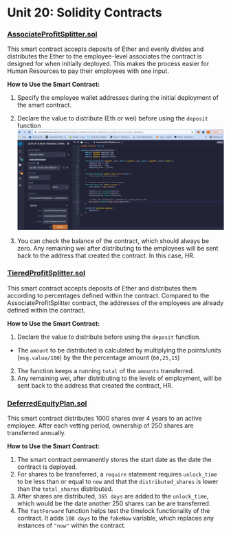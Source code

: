 # **Unit 20: Solidity Contracts**

### **<u>AssociateProfitSplitter.sol</u>**

This smart contract accepts deposits of Ether and evenly divides and distributes the Ether to the employee-level associates   the contract is designed for when initially deployed. This makes the process easier for Human Resources to pay their employees with one input. 

**How to Use the Smart Contract:**<br/>
1. Specify the employee wallet addresses during the initial deployment of the smart contract. <br/>

2. Declare the value to distribute (Eth or wei) before using the ```deposit``` function
![gif](https://github.com/lendllampa/SolidityContracts/blob/main/Screenshots/APS.gif)

3. You can check the balance of the contract, which should always be zero. Any remaining wei after distributing to the employees will be sent back to the address that created the contract. In this case, HR.

### **<u>TieredProfitSplitter.sol</u>**
This smart contract accepts deposits of Ether and distributes them according to percentages defined within the contract. Compared to the AssociateProfitSplitter contract, the addresses of the employees are already defined within the contract.

**How to Use the Smart Contract:**<br/>
1. Declare the value to distribute before using the ```deposit``` function.
-   The ```amount``` to be distributed is calculated by multiplying the points/units (```msg.value/100```) by the the percentage amount (```60,25,15```)
2. The function keeps a running ```total``` of the ```amounts``` transferred. 
3. Any remaining wei, after distributing to the levels of employment, will be sent back to the address that created the contract, HR.

### **<u>DeferredEquityPlan.sol**</u>
This smart contract distributes 1000 shares over 4 years to an active employee. After each vetting period, ownership of 250 shares are transferred annually.

**How to Use the Smart Contract:**<br/>
1. The smart contract permanently stores the start date as the date the contract is deployed. 
2. For shares to be transferred, a ```require``` statement requires ```unlock_time``` to be less than or equal to ```now``` and that the ```distributed_shares``` is lower than the ```total_shares``` distributed. 
3. After shares are distributed, ```365 days``` are added to the ```unlock_time```, which would be the date another 250 shares can be are transferred.
4. The ```fastForward``` function helps test the timelock functionality of the contract. It adds ```100 days``` to the ```fakeNow``` variable, which replaces any instances of ```"now"``` within the contract. 
